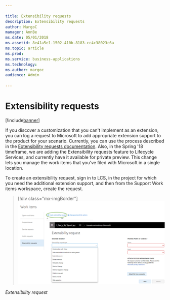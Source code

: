```yaml
---

title: Extensibility requests
description: Extensibility requests
author: MargoC
manager: AnnBe
ms.date: 05/01/2018
ms.assetid: 8e41a5e1-1502-410b-8183-cc4c38023c6a
ms.topic: article
ms.prod: 
ms.service: business-applications
ms.technology: 
ms.author: margoc
audience: Admin

---
```

#  Extensibility requests




[!include[banner](../../includes/banner.md)]

If you discover a customization that you can't implement as an extension, you
can log a request to Microsoft to add appropriate extension support to the
product for your scenario. Currently, you can use the process described in the
[Extensibility requests
documentation](https://docs.microsoft.com/en-us/dynamics365/unified-operations/dev-itpro/extensibility/extensibility-requests).
Also, in the Spring '18 timeframe, we are adding the Extensibility requests
feature to Lifecycle Services, and currently have it available for private
preview. This change lets you manage the work items that you've filed with
Microsoft in a single location.

To create an extensibility request, sign in to LCS, in the project for which you
need the additional extension support, and then from the Support Work items
workspace, create the request.

> [!div class="mx-imgBorder"] 
> ![A screenshot showing an extensibility request, with the request type dropdown expanded](media/extensibility-requests-1.png "A screenshot showing an extensibility request, with the request type dropdown expanded")
<!-- FO_extensibility_requests_A.png -->


*Extensibility request*

